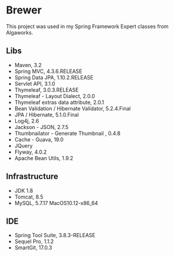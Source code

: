 # Brewer
This project was used in my Spring Framework Expert classes from Algaworks.

## Libs
* Maven, 3.2
* Spring MVC, 4.3.6.RELEASE
* Spring Data JPA, 1.10.2.RELEASE
* Servlet API, 3.1.0
* Thymeleaf, 3.0.3.RELEASE
* Thymeleaf - Layout Dialect, 2.0.0
* Thymeleaf extras data attribute, 2.0.1
* Bean Validation / Hibernate Validator, 5.2.4.Final
* JPA / Hibernate, 5.1.0.Final
* Log4j, 2.6
* Jackson - JSON, 2.7.5
* Thumbnailator - Generate Thumbnail , 0.4.8
* Cache - Guava, 19.0
* JQuery
* Flyway, 4.0.2
* Apache Bean Utils, 1.9.2

## Infrastructure
* JDK 1.8
* Tomcat, 8.5
* MySQL, 5.7.17 MacOS10.12-x86_64

## IDE
* Spring Tool Suite, 3.8.3-RELEASE
* Sequel Pro, 1.1.2
* SmartGit, 17.0.3